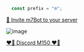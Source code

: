 ```js
  const prefix = "m";
  ```

<p align="left"><a href="https://discord.com/api/oauth2/authorize?client_id=1000550608299896852&permissions=413592284240&scope=bot">🤖 Invite m7Bot to your server</a></p>

![image](https://user-images.githubusercontent.com/87193132/181420972-acf1bdc9-6f93-4fd0-bdd9-7d70e1fcbaa8.png)

<p align="left"><a href="https://discord.gg/7qeYfjC">❤️‍🔥 Discord M150 ❤️‍🔥</a></p>
